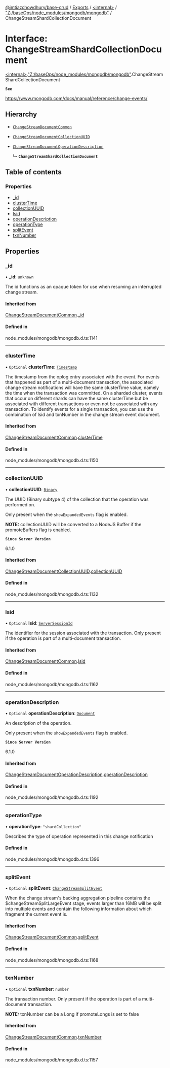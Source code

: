 [@imtiazchowdhury/base-crud](../README.md) / [Exports](../modules.md) / [\<internal\>](../modules/internal_.md) / ["Z:/baseOps/node\_modules/mongodb/mongodb"](../modules/internal_._Z__baseOps_node_modules_mongodb_mongodb_.md) / ChangeStreamShardCollectionDocument

# Interface: ChangeStreamShardCollectionDocument

[\<internal\>](../modules/internal_.md).["Z:/baseOps/node\_modules/mongodb/mongodb"](../modules/internal_._Z__baseOps_node_modules_mongodb_mongodb_.md).ChangeStreamShardCollectionDocument

**`See`**

https://www.mongodb.com/docs/manual/reference/change-events/

## Hierarchy

- [`ChangeStreamDocumentCommon`](internal_._Z__baseOps_node_modules_mongodb_mongodb_.ChangeStreamDocumentCommon.md)

- [`ChangeStreamDocumentCollectionUUID`](internal_._Z__baseOps_node_modules_mongodb_mongodb_.ChangeStreamDocumentCollectionUUID.md)

- [`ChangeStreamDocumentOperationDescription`](internal_._Z__baseOps_node_modules_mongodb_mongodb_.ChangeStreamDocumentOperationDescription.md)

  ↳ **`ChangeStreamShardCollectionDocument`**

## Table of contents

### Properties

- [\_id](internal_._Z__baseOps_node_modules_mongodb_mongodb_.ChangeStreamShardCollectionDocument.md#_id)
- [clusterTime](internal_._Z__baseOps_node_modules_mongodb_mongodb_.ChangeStreamShardCollectionDocument.md#clustertime)
- [collectionUUID](internal_._Z__baseOps_node_modules_mongodb_mongodb_.ChangeStreamShardCollectionDocument.md#collectionuuid)
- [lsid](internal_._Z__baseOps_node_modules_mongodb_mongodb_.ChangeStreamShardCollectionDocument.md#lsid)
- [operationDescription](internal_._Z__baseOps_node_modules_mongodb_mongodb_.ChangeStreamShardCollectionDocument.md#operationdescription)
- [operationType](internal_._Z__baseOps_node_modules_mongodb_mongodb_.ChangeStreamShardCollectionDocument.md#operationtype)
- [splitEvent](internal_._Z__baseOps_node_modules_mongodb_mongodb_.ChangeStreamShardCollectionDocument.md#splitevent)
- [txnNumber](internal_._Z__baseOps_node_modules_mongodb_mongodb_.ChangeStreamShardCollectionDocument.md#txnnumber)

## Properties

### \_id

• **\_id**: `unknown`

The id functions as an opaque token for use when resuming an interrupted
change stream.

#### Inherited from

[ChangeStreamDocumentCommon](internal_._Z__baseOps_node_modules_mongodb_mongodb_.ChangeStreamDocumentCommon.md).[_id](internal_._Z__baseOps_node_modules_mongodb_mongodb_.ChangeStreamDocumentCommon.md#_id)

#### Defined in

node_modules/mongodb/mongodb.d.ts:1141

___

### clusterTime

• `Optional` **clusterTime**: [`Timestamp`](../classes/internal_._Z__baseOps_node_modules_mongodb_mongodb_.BSON.Timestamp.md)

The timestamp from the oplog entry associated with the event.
For events that happened as part of a multi-document transaction, the associated change stream
notifications will have the same clusterTime value, namely the time when the transaction was committed.
On a sharded cluster, events that occur on different shards can have the same clusterTime but be
associated with different transactions or even not be associated with any transaction.
To identify events for a single transaction, you can use the combination of lsid and txnNumber in the change stream event document.

#### Inherited from

[ChangeStreamDocumentCommon](internal_._Z__baseOps_node_modules_mongodb_mongodb_.ChangeStreamDocumentCommon.md).[clusterTime](internal_._Z__baseOps_node_modules_mongodb_mongodb_.ChangeStreamDocumentCommon.md#clustertime)

#### Defined in

node_modules/mongodb/mongodb.d.ts:1150

___

### collectionUUID

• **collectionUUID**: [`Binary`](../classes/internal_._Z__baseOps_node_modules_mongodb_mongodb_.Binary.md)

The UUID (Binary subtype 4) of the collection that the operation was performed on.

Only present when the `showExpandedEvents` flag is enabled.

**NOTE:** collectionUUID will be converted to a NodeJS Buffer if the promoteBuffers
   flag is enabled.

**`Since Server Version`**

6.1.0

#### Inherited from

[ChangeStreamDocumentCollectionUUID](internal_._Z__baseOps_node_modules_mongodb_mongodb_.ChangeStreamDocumentCollectionUUID.md).[collectionUUID](internal_._Z__baseOps_node_modules_mongodb_mongodb_.ChangeStreamDocumentCollectionUUID.md#collectionuuid)

#### Defined in

node_modules/mongodb/mongodb.d.ts:1132

___

### lsid

• `Optional` **lsid**: [`ServerSessionId`](../modules/internal_._Z__baseOps_node_modules_mongodb_mongodb_.md#serversessionid)

The identifier for the session associated with the transaction.
Only present if the operation is part of a multi-document transaction.

#### Inherited from

[ChangeStreamDocumentCommon](internal_._Z__baseOps_node_modules_mongodb_mongodb_.ChangeStreamDocumentCommon.md).[lsid](internal_._Z__baseOps_node_modules_mongodb_mongodb_.ChangeStreamDocumentCommon.md#lsid)

#### Defined in

node_modules/mongodb/mongodb.d.ts:1162

___

### operationDescription

• `Optional` **operationDescription**: [`Document`](internal_.Document-1.md)

An description of the operation.

Only present when the `showExpandedEvents` flag is enabled.

**`Since Server Version`**

6.1.0

#### Inherited from

[ChangeStreamDocumentOperationDescription](internal_._Z__baseOps_node_modules_mongodb_mongodb_.ChangeStreamDocumentOperationDescription.md).[operationDescription](internal_._Z__baseOps_node_modules_mongodb_mongodb_.ChangeStreamDocumentOperationDescription.md#operationdescription)

#### Defined in

node_modules/mongodb/mongodb.d.ts:1192

___

### operationType

• **operationType**: ``"shardCollection"``

Describes the type of operation represented in this change notification

#### Defined in

node_modules/mongodb/mongodb.d.ts:1396

___

### splitEvent

• `Optional` **splitEvent**: [`ChangeStreamSplitEvent`](internal_._Z__baseOps_node_modules_mongodb_mongodb_.ChangeStreamSplitEvent.md)

When the change stream's backing aggregation pipeline contains the $changeStreamSplitLargeEvent
stage, events larger than 16MB will be split into multiple events and contain the
following information about which fragment the current event is.

#### Inherited from

[ChangeStreamDocumentCommon](internal_._Z__baseOps_node_modules_mongodb_mongodb_.ChangeStreamDocumentCommon.md).[splitEvent](internal_._Z__baseOps_node_modules_mongodb_mongodb_.ChangeStreamDocumentCommon.md#splitevent)

#### Defined in

node_modules/mongodb/mongodb.d.ts:1168

___

### txnNumber

• `Optional` **txnNumber**: `number`

The transaction number.
Only present if the operation is part of a multi-document transaction.

**NOTE:** txnNumber can be a Long if promoteLongs is set to false

#### Inherited from

[ChangeStreamDocumentCommon](internal_._Z__baseOps_node_modules_mongodb_mongodb_.ChangeStreamDocumentCommon.md).[txnNumber](internal_._Z__baseOps_node_modules_mongodb_mongodb_.ChangeStreamDocumentCommon.md#txnnumber)

#### Defined in

node_modules/mongodb/mongodb.d.ts:1157
